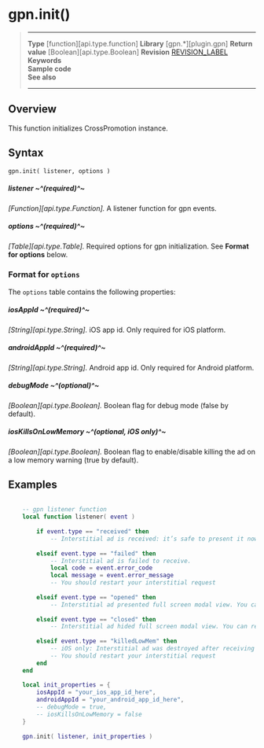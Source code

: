 # gpn.init()

> --------------------- ------------------------------------------------------------------------------------------
> __Type__              [function][api.type.function]
> __Library__           [gpn.*][plugin.gpn]
> __Return value__      [Boolean][api.type.Boolean]
> __Revision__          [REVISION_LABEL](REVISION_URL)
> __Keywords__          
> __Sample code__       
> __See also__          
> --------------------- ------------------------------------------------------------------------------------------


## Overview

This function initializes CrossPromotion instance.

## Syntax
	
	gpn.init( listener, options )

##### listener ~^(required)^~
_[Function][api.type.Function]._ A listener function for gpn events.

##### options ~^(required)^~
_[Table][api.type.Table]._ Required options for gpn initialization. See **Format for options** below.


### Format for `options`

The `options` table contains the following properties:

##### iosAppId ~^(required)^~
_[String][api.type.String]._ iOS app id. Only required for iOS platform.

##### androidAppId ~^(required)^~
_[String][api.type.String]._ Android app id. Only required for Android platform.

##### debugMode ~^(optional)^~
_[Boolean][api.type.Boolean]._ Boolean flag for debug mode (false by default).

##### iosKillsOnLowMemory ~^(optional,&#32;iOS&#32;only)^~
_[Boolean][api.type.Boolean]._ Boolean flag to enable/disable killing the ad on a low memory warning (true by default).

## Examples

``````lua

    -- gpn listener function
    local function listener( event )
    
        if event.type == "received" then
            -- Interstitial ad is received: it’s safe to present it now.
            
        elseif event.type == "failed" then
            -- Interstitial ad is failed to receive.
            local code = event.error_code
            local message = event.error_message
            -- You should restart your interstitial request
            
        elseif event.type == "opened" then
            -- Interstitial ad presented full screen modal view. You can pause your game here.
            
        elseif event.type == "closed" then
            -- Interstitial ad hided full screen modal view. You can resume your game here.
        
        elseif event.type == "killedLowMem" then
            -- iOS only: Interstitial ad was destroyed after receiving low memory warning.
            -- You should restart your interstitial request
        end
    end
    
    local init_properties = {
        iosAppId = "your_ios_app_id_here",
        androidAppId = "your_android_app_id_here",
        -- debugMode = true,
        -- iosKillsOnLowMemory = false
    }
    
    gpn.init( listener, init_properties )
    
``````
